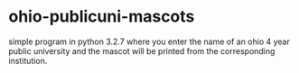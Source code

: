# ohio-publicuni-mascots
simple program in python 3.2.7 where you enter the name of an ohio 4 year public university and 
the mascot will be printed from the corresponding institution.
